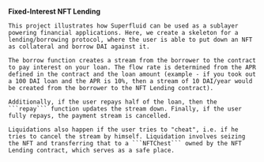 **Fixed-Interest NFT Lending**

    This project illustrates how Superfluid can be used as a sublayer powering financial applications. Here, we create a skeleton for a lending/borrowing protocol, where the user is able to put down an NFT as collateral and borrow DAI against it. 
    
    The borrow function creates a stream from the borrower to the contract to pay interest on your loan. The flow rate is determined from the APR defined in the contract and the loan amount (example - if you took out a 100 DAI loan and the APR is 10%, then a stream of 10 DAI/year would be created from the borrower to the NFT Lending contract).
    
    Additionally, if the user repays half of the loan, then the ```repay``` function updates the stream down. Finally, if the user fully repays, the payment stream is cancelled.
    
    Liquidations also happen if the user tries to "cheat", i.e. if he tries to cancel the stream by himself. Liquidation involves seizing the NFT and transferring that to a ```NFTChest``` owned by the NFT Lending contract, which serves as a safe place.

    

